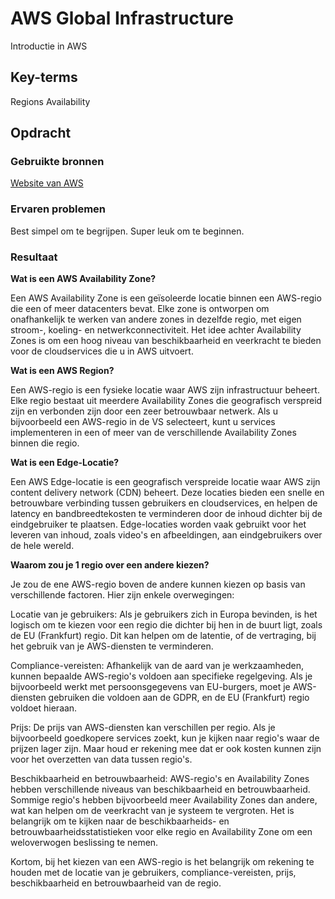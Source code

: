 # AWS Global Infrastructure
Introductie in AWS

## Key-terms
Regions 
Availability

## Opdracht
### Gebruikte bronnen
[Website van AWS](https://docs.aws.amazon.com/AmazonElastiCache/latest/mem-ug/RegionsAndAZs.html)


### Ervaren problemen
Best simpel om te begrijpen. Super leuk om te beginnen.

### Resultaat

**Wat is een AWS Availability Zone?**

Een AWS Availability Zone is een geïsoleerde locatie binnen een AWS-regio die een of meer datacenters bevat. Elke zone is ontworpen om onafhankelijk te werken van andere zones in dezelfde regio, met eigen stroom-, koeling- en netwerkconnectiviteit. Het idee achter Availability Zones is om een ​​hoog niveau van beschikbaarheid en veerkracht te bieden voor de cloudservices die u in AWS uitvoert.

**Wat is een AWS Region?**

Een AWS-regio is een fysieke locatie waar AWS zijn infrastructuur beheert. Elke regio bestaat uit meerdere Availability Zones die geografisch verspreid zijn en verbonden zijn door een zeer betrouwbaar netwerk. Als u bijvoorbeeld een AWS-regio in de VS selecteert, kunt u services implementeren in een of meer van de verschillende Availability Zones binnen die regio.

**Wat is een Edge-Locatie?**

Een AWS Edge-locatie is een geografisch verspreide locatie waar AWS zijn content delivery network (CDN) beheert. Deze locaties bieden een snelle en betrouwbare verbinding tussen gebruikers en cloudservices, en helpen de latency en bandbreedtekosten te verminderen door de inhoud dichter bij de eindgebruiker te plaatsen. Edge-locaties worden vaak gebruikt voor het leveren van inhoud, zoals video's en afbeeldingen, aan eindgebruikers over de hele wereld.

**Waarom zou je 1 regio over een andere kiezen?**

Je zou de ene AWS-regio boven de andere kunnen kiezen op basis van verschillende factoren. Hier zijn enkele overwegingen:

Locatie van je gebruikers: Als je gebruikers zich in Europa bevinden, is het logisch om te kiezen voor een regio die dichter bij hen in de buurt ligt, zoals de EU (Frankfurt) regio. Dit kan helpen om de latentie, of de vertraging, bij het gebruik van je AWS-diensten te verminderen.

Compliance-vereisten: Afhankelijk van de aard van je werkzaamheden, kunnen bepaalde AWS-regio's voldoen aan specifieke regelgeving. Als je bijvoorbeeld werkt met persoonsgegevens van EU-burgers, moet je AWS-diensten gebruiken die voldoen aan de GDPR, en de EU (Frankfurt) regio voldoet hieraan.

Prijs: De prijs van AWS-diensten kan verschillen per regio. Als je bijvoorbeeld goedkopere services zoekt, kun je kijken naar regio's waar de prijzen lager zijn. Maar houd er rekening mee dat er ook kosten kunnen zijn voor het overzetten van data tussen regio's.

Beschikbaarheid en betrouwbaarheid: AWS-regio's en Availability Zones hebben verschillende niveaus van beschikbaarheid en betrouwbaarheid. Sommige regio's hebben bijvoorbeeld meer Availability Zones dan andere, wat kan helpen om de veerkracht van je systeem te vergroten. Het is belangrijk om te kijken naar de beschikbaarheids- en betrouwbaarheidsstatistieken voor elke regio en Availability Zone om een weloverwogen beslissing te nemen.

Kortom, bij het kiezen van een AWS-regio is het belangrijk om rekening te houden met de locatie van je gebruikers, compliance-vereisten, prijs, beschikbaarheid en betrouwbaarheid van de regio.
